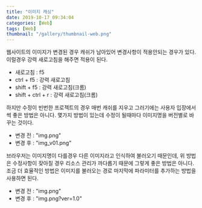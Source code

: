 ```yaml
---
title: "이미지 캐싱"
date: 2019-10-17 09:34:04
categories: [Web]
tags: [Web]
thumbnail: "/gallery/thumbnail-web.png"
---
```


웹사이트의 이미지가 변경된 경우 캐쉬가 남아있어 변경사항이 적용안되는 경우가 있다.
이럴경우 강력 새로고침을 해주면 적용이 된다.

<!-- more -->

* 새로고침 : f5 
* ctrl + f5 : 강력 새로고침
* shift + f5 : 강력 새로고침(크롬)
* shift + ctrl + r : 강력 새로고침(크롬)

하지만 수정이 빈번한 프로젝트의 경우 매번 캐쉬를 지우고 그러기에는 사용자 입장에서 썩 좋은 방법은 아니다.
몇가지 방법이 있는데 수정이 될때마다 이미지명을 버전별로 바꾸는 것이다.  
* 변경 전 : "img.png"
* 변경 후 : "img_v01.png"

브라우저는 이미지명이 다를경우 다른 이미지라고 인식하여 불러오기 때문인데, 위 방법은 수정사항이 잦아질 경우 리소스 관리가 까다롭기 때문에 그렇게 좋은 방법은 아니다.  
조금 더 효율적인 방법은 이미지를 불러오는 경로 마지막에 파라미터를 추가하는 방법을 사용하면 된다.  
* 변경 전 : "img.png"
* 변경 후 : "img.png?ver=1.0"

